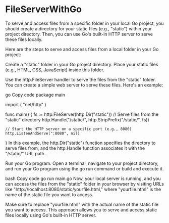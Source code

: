 # FileServerWithGo

To serve and access files from a specific folder in your local Go project, you should create a directory for your static files (e.g., "static") within your project directory. Then, you can use Go's built-in HTTP server to serve these files locally.

Here are the steps to serve and access files from a local folder in your Go project:

Create a "static" folder in your Go project directory. Place your static files (e.g., HTML, CSS, JavaScript) inside this folder.

Use the http.FileServer handler to serve the files from the "static" folder. You can create a simple web server to serve these files. Here's an example:

go
Copy code
package main

import (
    "net/http"
)

func main() {
    fs := http.FileServer(http.Dir("static")) // Serve files from the "static" directory
    http.Handle("/static/", http.StripPrefix("/static/", fs))

    // Start the HTTP server on a specific port (e.g., 8080)
    http.ListenAndServe(":8080", nil)
}
In this example, the http.Dir("static") function specifies the directory to serve files from, and the http.Handle function associates it with the "/static/" URL path.

Run your Go program. Open a terminal, navigate to your project directory, and run your Go program using the go run command or build and execute it.

bash
Copy code
go run main.go
Now, your local server is running, and you can access the files from the "static" folder in your browser by visiting URLs like "http://localhost:8080/static/yourfile.html," where "yourfile.html" is the name of the static file you want to access.

Make sure to replace "yourfile.html" with the actual name of the static file you want to access. This approach allows you to serve and access static files locally using Go's built-in HTTP server.
